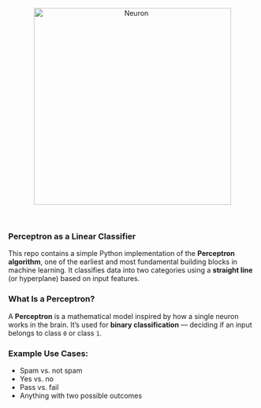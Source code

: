 <p align="center">
  <img src="https://github.com/vonderklaas/perceptron-as-linear-classifier/blob/main/neuron.jpg" alt="Neuron" width="400"/>
</p>
<br/>

### Perceptron as a Linear Classifier

This repo contains a simple Python implementation of the **Perceptron algorithm**,
one of the earliest and most fundamental building blocks in machine learning. It classifies data into two categories
using a **straight line** (or hyperplane) based on input features.

### What Is a Perceptron?

A **Perceptron** is a mathematical model inspired by how a single neuron works in the brain.
It’s used for **binary classification** — deciding if an input belongs to class `0` or class `1`.

### Example Use Cases:
- Spam vs. not spam
- Yes vs. no
- Pass vs. fail
- Anything with two possible outcomes
